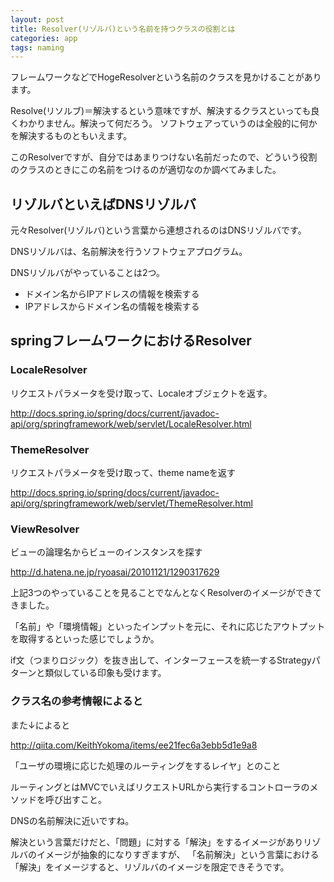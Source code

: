 ```yaml
---
layout: post
title: Resolver(リゾルバ)という名前を持つクラスの役割とは
categories: app
tags: naming
---
```


フレームワークなどでHogeResolverという名前のクラスを見かけることがあります。

Resolve(リソルブ)＝解決するという意味ですが、解決するクラスといっても良くわかりません。解決って何だろう。
ソフトウェアっていうのは全般的に何かを解決するものともいえます。

このResolverですが、自分ではあまりつけない名前だったので、どういう役割のクラスのときにこの名前をつけるのが適切なのか調べてみました。

## リゾルバといえばDNSリゾルバ

元々Resolver(リゾルバ)という言葉から連想されるのはDNSリゾルバです。

DNSリゾルバは、名前解決を行うソフトウェアプログラム。

DNSリゾルバがやっていることは2つ。

- ドメイン名からIPアドレスの情報を検索する
- IPアドレスからドメイン名の情報を検索する


## springフレームワークにおけるResolver

### LocaleResolver

リクエストパラメータを受け取って、Localeオブジェクトを返す。

<http://docs.spring.io/spring/docs/current/javadoc-api/org/springframework/web/servlet/LocaleResolver.html>


### ThemeResolver

リクエストパラメータを受け取って、theme nameを返す

<http://docs.spring.io/spring/docs/current/javadoc-api/org/springframework/web/servlet/ThemeResolver.html>

### ViewResolver

ビューの論理名からビューのインスタンスを探す

<http://d.hatena.ne.jp/ryoasai/20101121/1290317629>

上記3つのやっていることを見ることでなんとなくResolverのイメージができてきました。

「名前」や「環境情報」といったインプットを元に、それに応じたアウトプットを取得するといった感じでしょうか。

if文（つまりロジック）を抜き出して、インターフェースを統一するStrategyパターンと類似している印象も受けます。

### クラス名の参考情報によると

また↓によると

<http://qiita.com/KeithYokoma/items/ee21fec6a3ebb5d1e9a8>

「ユーザの環境に応じた処理のルーティングをするレイヤ」とのこと

ルーティングとはMVCでいえばリクエストURLから実行するコントローラのメソッドを呼び出すこと。

DNSの名前解決に近いですね。

解決という言葉だけだと、「問題」に対する「解決」をするイメージがありリゾルバのイメージが抽象的になりすぎますが、
「名前解決」という言葉における「解決」をイメージすると、リゾルバのイメージを限定できそうです。
